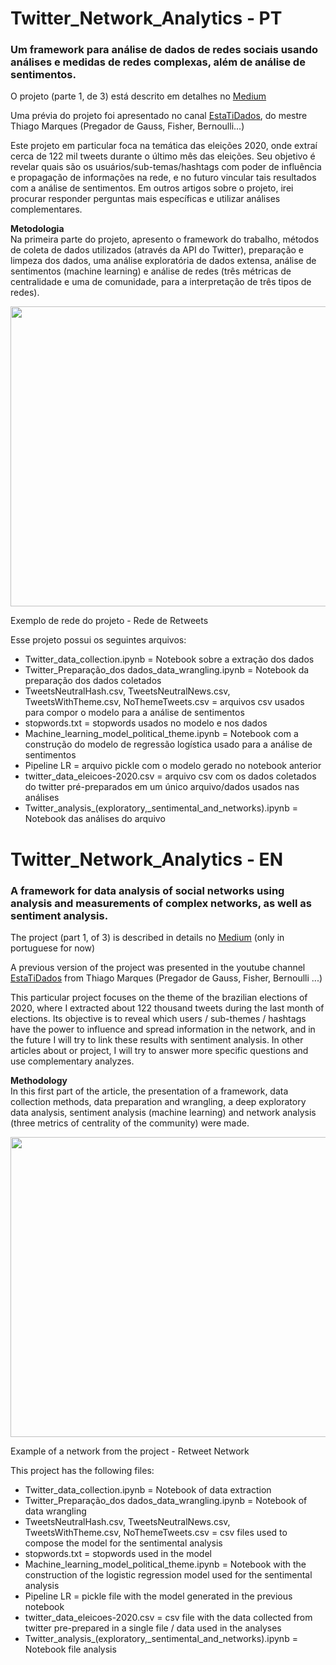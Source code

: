 # Twitter_Network_Analytics - PT
### Um framework para análise de dados de redes sociais usando análises e medidas de redes complexas, além de análise de sentimentos.

O projeto (parte 1, de 3) está descrito em detalhes no [Medium](https://felipe-marcel-neves.medium.com/twitter-network-analytics-fcb01272e2fd)

Uma prévia do projeto foi apresentado no canal [EstaTiDados](https://www.youtube.com/watch?v=jAl-GvLnAiw&t=1s), do mestre Thiago Marques (Pregador de Gauss, Fisher, Bernoulli...)

Este projeto em particular foca na temática das eleições 2020, onde extraí cerca de 122 mil tweets durante o último mês das eleições. Seu objetivo é revelar quais são os usuários/sub-temas/hashtags com poder de influência e propagação de informações na rede, e no futuro vincular tais resultados com a análise de sentimentos. Em outros artigos sobre o projeto, irei procurar responder perguntas mais específicas e utilizar análises complementares.

**Metodologia** 
<br /> 
Na primeira parte do projeto, apresento o framework do trabalho, métodos de coleta de dados utilizados (através da API do Twitter), preparação e limpeza dos dados, uma análise exploratória de dados extensa, análise de sentimentos (machine learning) e análise de redes (três métricas de centralidade e uma de comunidade, para a interpretação de três tipos de redes).

<img src="https://miro.medium.com/max/1163/1*sr5O0iNHzajHfn4DgTXL1w.gif" width="640" height="480"> 

Exemplo de rede do projeto - Rede de Retweets 
<br />

Esse projeto possui os seguintes arquivos: 
- Twitter_data_collection.ipynb = Notebook sobre a extração dos dados
- Twitter_Preparação_dos dados_data_wrangling.ipynb = Notebook da preparação dos dados coletados
- TweetsNeutralHash.csv, TweetsNeutralNews.csv, TweetsWithTheme.csv, NoThemeTweets.csv =  arquivos csv usados para compor o modelo para a análise de sentimentos
- stopwords.txt =  stopwords usados no modelo e nos dados
- Machine_learning_model_political_theme.ipynb = Notebook com a construção do modelo de regressão logística usado para a análise de sentimentos
- Pipeline LR = arquivo pickle com o modelo gerado no notebook anterior
- twitter_data_eleicoes-2020.csv = arquivo csv com os dados coletados do twitter pré-preparados em um único arquivo/dados usados nas análises
- Twitter_analysis_(exploratory,_sentimental_and_networks).ipynb = Notebook das análises do arquivo  

# Twitter_Network_Analytics - EN
### A framework for data analysis of social networks using analysis and measurements of complex networks, as well as sentiment analysis. 

The project (part 1, of 3) is described in details no [Medium](https://felipe-marcel-neves.medium.com/twitter-network-analytics-fcb01272e2fd) (only in portuguese for now)

A previous version of the project was presented in the youtube channel [EstaTiDados](https://www.youtube.com/watch?v=jAl-GvLnAiw&t=1s) from Thiago Marques (Pregador de Gauss, Fisher, Bernoulli ...)

This particular project focuses on the theme of the brazilian elections of 2020, where I extracted about 122 thousand tweets during the last month of elections. Its objective is to reveal which users / sub-themes / hashtags have the power to influence and spread information in the network, and in the future I will try to link these results with sentiment analysis. In other articles about or project, I will try to answer more specific questions and use complementary analyzes.

**Methodology** 
<br /> 
In this first part of the article, the presentation of a framework, data collection methods, data preparation and wrangling, a deep exploratory data analysis, sentiment analysis (machine learning) and network analysis (three metrics of centrality of the community) were made.

<img src="https://miro.medium.com/max/1163/1*sr5O0iNHzajHfn4DgTXL1w.gif" width="640" height="480">

Example of a network from the project - Retweet Network
<br />

This project has the following files:
- Twitter_data_collection.ipynb = Notebook of data extraction
- Twitter_Preparação_dos dados_data_wrangling.ipynb = Notebook of data wrangling
- TweetsNeutralHash.csv, TweetsNeutralNews.csv, TweetsWithTheme.csv, NoThemeTweets.csv = csv files used to compose the model for the sentimental analysis
- stopwords.txt =  stopwords used in the model 
- Machine_learning_model_political_theme.ipynb = Notebook with the construction of the logistic regression model used for the sentimental analysis 
- Pipeline LR = pickle file with the model generated in the previous notebook
- twitter_data_eleicoes-2020.csv = csv file with the data collected from twitter pre-prepared in a single file / data used in the analyses 
- Twitter_analysis_(exploratory,_sentimental_and_networks).ipynb = Notebook file analysis 
